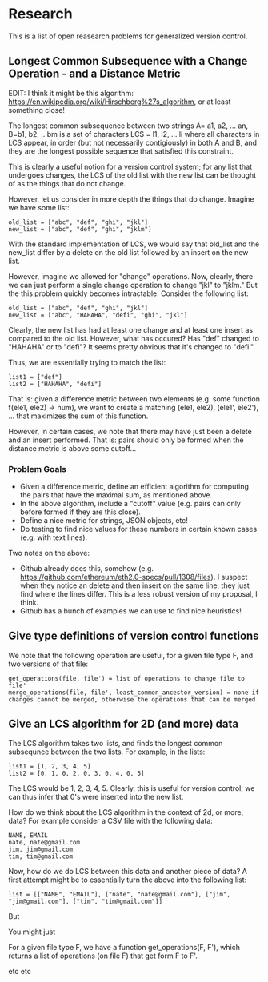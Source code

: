 # Research

This is a list of open reasearch problems for generalized version control. 

## Longest Common Subsequence with a Change Operation - and a Distance Metric

EDIT: I think it might be this algorithm: https://en.wikipedia.org/wiki/Hirschberg%27s_algorithm, or at least something close!

The longest common subsequence between two strings A= a1, a2, ... an, B=b1, b2, .. bm is a set of characters LCS = l1, l2, ... li where all characters in LCS appear, in order (but not necessarily contigiously) in both A and B, and they are the longest possible sequence that satisfied this constraint. 

This is clearly a useful notion for a version control system; for any list that undergoes changes, the LCS of the old list with the new list can be thought of as the things that do not change. 

However, let us consider in more depth the things that do change. Imagine we have some list:
~~~~
old_list = ["abc", "def", "ghi", "jkl"]
new_list = ["abc", "def", "ghi", "jklm"]
~~~~
With the standard implementation of LCS, we would say that old_list and the new_list differ by a delete on the old list followed by an insert on the new list. 

However, imagine we allowed for "change" operations. Now, clearly, there we can just perform a single change operation to change "jkl" to "jklm." But the this problem quickly becomes intractable. Consider the following list:
~~~~
old_list = ["abc", "def", "ghi", "jkl"]
new_list = ["abc", "HAHAHA", "defi", "ghi", "jkl"]
~~~~
Clearly, the new list has had at least one change and at least one insert as compared to the old list. However, what has occured? Has "def" changed to "HAHAHA" or to "defi"? It seems pretty obvious that it's changed to "defi."

Thus, we are essentially trying to match the list:
~~~~
list1 = ["def"]
list2 = ["HAHAHA", "defi"]
~~~~
That is: given a difference metric between two elements (e.g. some function f(ele1, ele2) -> num), we want to create a matching (ele1, ele2), (ele1', ele2'), ... that maximizes the sum of this function. 

However, in certain cases, we note that there may have just been a delete and an insert performed. That is: pairs should only be formed when the distance metric is above some cutoff...

### Problem Goals
- Given a difference metric, define an efficient algorithm for computing the pairs that have the maximal sum, as mentioned above.
- In the above algorithm, include a "cutoff" value (e.g. pairs can only before formed if they are this close).
- Define a nice metric for strings, JSON objects, etc!
- Do testing to find nice values for these numbers in certain known cases (e.g. with text lines). 

Two notes on the above:
- Github already does this, somehow (e.g. https://github.com/ethereum/eth2.0-specs/pull/1308/files). I suspect when they notice an delete and then insert on the same line, they just find where the lines differ. This is a less robust version of my proposal, I think.
- Github has a bunch of examples we can use to find nice heuristics!



## Give type definitions of version control functions

We note that the following operation are useful, for a given file type F, and two versions of that file:

~~~~
get_operations(file, file') = list of operations to change file to file'
merge_operations(file, file', least_common_ancestor_version) = none if changes cannot be merged, otherwise the operations that can be merged
~~~~

## Give an LCS algorithm for 2D (and more) data

The LCS algorithm takes two lists, and finds the longest common subsequnce between the two lists. For example, in the lists:

~~~~
list1 = [1, 2, 3, 4, 5]
list2 = [0, 1, 0, 2, 0, 3, 0, 4, 0, 5]
~~~~

The LCS would be 1, 2, 3, 4, 5. Clearly, this is useful for version control; we can thus infer that 0's were inserted into the new list. 

How do we think about the LCS algorithm in the context of 2d, or more, data? For example consider a CSV file with the following data:

~~~~
NAME, EMAIL
nate, nate@gmail.com
jim, jim@gmail.com
tim, tim@gmail.com
~~~~

Now, how do we do LCS between this data and another piece of data? A first attempt might be to essentially turn the above into the following list:

~~~~
list = [["NAME", "EMAIL"], ["nate", "nate@gmail.com"], ["jim", "jim@gmail.com"], ["tim", "tim@gmail.com"]]
~~~~

But 



You might just 



For a given file type F, we have a function get_operations(F, F'), which returns a list of operations (on file F) that get form F to F'.

etc etc

